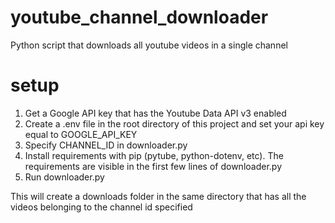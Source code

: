# youtube_channel_downloader
Python script that downloads all youtube videos in a single channel

# setup
1. Get a Google API key that has the Youtube Data API v3 enabled
2. Create a .env file in the root directory of this project and set your api key equal to GOOGLE_API_KEY
3. Specify CHANNEL_ID in downloader.py
4. Install requirements with pip (pytube, python-dotenv, etc). The requirements are visible in the first few lines of downloader.py
5. Run downloader.py

This will create a downloads folder in the same directory that has all the videos belonging to the channel id specified
